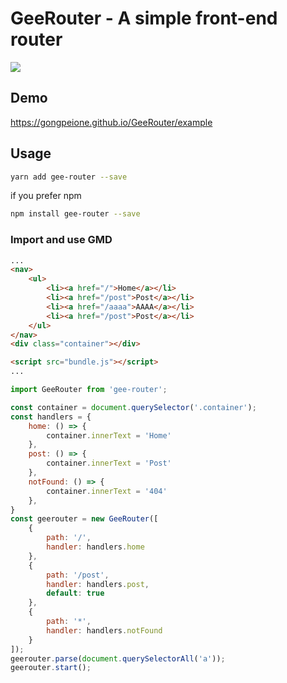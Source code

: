 # GeeRouter - A simple front-end router

[![](https://img.shields.io/badge/npm-1.0.0-blue.svg)](https://www.npmjs.com/package/gee-router)

## Demo

https://gongpeione.github.io/GeeRouter/example

## Usage

```bash
yarn add gee-router --save
```

if you prefer npm

```bash
npm install gee-router --save
```

### Import and use GMD
```html
...
<nav>
    <ul>
        <li><a href="/">Home</a></li>
        <li><a href="/post">Post</a></li>
        <li><a href="/aaaa">AAAA</a></li>
        <li><a href="/post">Post</a></li>
    </ul>
</nav>
<div class="container"></div>

<script src="bundle.js"></script>
...
```
```javascript
import GeeRouter from 'gee-router';

const container = document.querySelector('.container');
const handlers = {
	home: () => {
		container.innerText = 'Home'
	},
	post: () => {
		container.innerText = 'Post'
	},
	notFound: () => {
		container.innerText = '404'
	},
}
const geerouter = new GeeRouter([
	{
		path: '/',
		handler: handlers.home
	},
	{
		path: '/post',
		handler: handlers.post,
		default: true
	},
	{
		path: '*',
		handler: handlers.notFound
	}
]);
geerouter.parse(document.querySelectorAll('a'));
geerouter.start();
```
